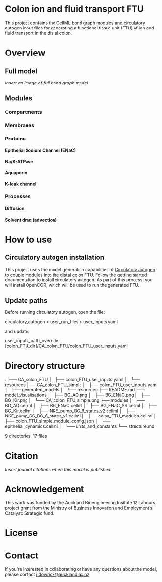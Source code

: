 # Colon ion and fluid transport FTU
This project contains the CellML bond graph modules and circulatory autogen input files for generating a functional tissue unit (FTU) of ion and fluid transport in the distal colon. 

# Overview

## Full model
*Insert an image of full bond graph model*

## Modules
### Compartments
####

### Membranes

### Proteins
#### Epithelial Sodium Channel (ENaC)
#### Na/K-ATPase
#### Aquaporin
#### K-leak channel

### Processes
#### Diffusion
#### Solvent drag (advection)

# How to use

## Circulatory autogen installation
This project uses the model generation capabilities of [Circulatory autogen](https://github.com/FinbarArgus/circulatory_autogen/tree/master) to couple modules into the distal colon FTU. Follow the [getting started](https://github.com/FinbarArgus/circulatory_autogen/blob/master/tutorial/docs/getting-started.md) documentation to install circulatory autogen. As part of this process, you will install OpenCOR, which will be used to run the generated FTU.

## Update paths
Before running circulatory autogen, open the file: 

circulatory_autogen > user_run_files > user_inputs.yaml 

and update:

user_inputs_path_override: [colon_FTU_dir]/CA_colon_FTU/colon_FTU_user_inputs.yaml


# Directory structure

.
├── CA_colon_FTU
│   ├── colon_FTU_user_inputs.yaml
│   └── resources
├── CA_colon_FTU_simple
│   ├── colon_FTU_user_inputs.yaml
│   ├── generated_models
│   └── resources
├── README.md
├── model_visualisations
│   ├── BG_AQ.png
│   ├── BG_ENaC.png
│   ├── BG_Kir.png
│   └── CA_colon_FTU_simple.png
├── modules
│   ├── BG_AQ.cellml
│   ├── BG_ENaC.cellml
│   ├── BG_ENaC_SS.cellml
│   ├── BG_Kir.cellml
│   ├── NKE_pump_BG_6_states_v2.cellml
│   ├── NKE_pump_SS_BG_6_states_v1.cellml
│   ├── colon_FTU_modules.cellml
│   ├── colon_FTU_simple_module_config.json
│   ├── epithelial_dynamics.cellml
│   └── units_and_constants
└── structure.md

9 directories, 17 files
# Citation
*Insert journal citations when this model is published.*

# Acknowledgement
This work was funded by the Auckland Bioengineering Insitute 12 Labours project grant from the Ministry of Business Innovation and Employment’s Catalyst: Strategic fund. 

# License


# Contact
If you're interested in collaborating or have any questions about the model, please contact j.dowrick@auckland.ac.nz
